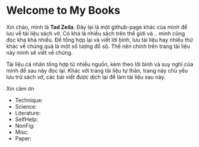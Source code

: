 # Welcome to My Books

Xin chào, mình là __Tad Zeila__. Đây lại là một github-page khác của mình để lưu về tài liệu sách vở. Có khá là nhiều sách trên thế giới và .. mình cũng đọc kha khá nhiều. Để tổng hợp lại và viết lời bình, lưu tài liệu hay nhiều thứ khác về chúng quả là một số lượng đồ sộ. Thế nên chính trên trang tài liệu này mình sẽ viết về chúng.

Tài liệu cá nhân tổng hợp từ nhiều nguồn, kèm theo lời bình và suy nghĩ của mình để sau này đọc lại. Khác với trang tài liệu tự thân, trang này chủ yếu lưu trữ sách vở, các bài viết được dịch lại để làm tài liệu sau này.

Xin cảm ơn

- Technique:
- Science:
- Literature:
- SelfHelp:
- NonFig:
- Misc:
- Paper: